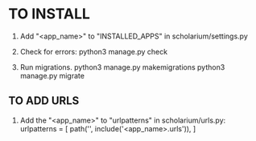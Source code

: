 # TO INSTALL

1. Add "<app_name>" to "INSTALLED_APPS" in scholarium/settings.py

2. Check for errors:
    python3 manage.py check
3. Run migrations.
    python3 manage.py makemigrations
    python3 manage.py migrate

## TO ADD URLS

1. Add the "<app_name>" to "urlpatterns" in scholarium/urls.py:
    urlpatterns = [
        path('', include('<app_name>.urls')),
    ]
